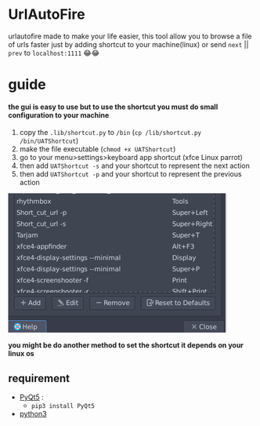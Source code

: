 # UrlAutoFire
urlautofire made to make your life easier, this tool allow you to browse a file of urls faster just by adding shortcut to your machine(linux) or send `next` || `prev` to `localhost:1111` 😂😂

# guide 

#### the gui is easy to use but to use the shortcut you must do small configuration to your machine  
1. copy the `.lib/shortcut.py` to `/bin` (`cp /lib/shortcut.py /bin/UATShortcut`)
1. make the file executable (`chmod +x UATShortcut`)
1. go to your menu>settings>keyboard app shortcut (xfce Linux parrot)
1. then add `UATShortcut -s` and your shortcut to represent the next action
1. then add `UATShortcut -p` and your shortcut to represent the previous action

![main window](./imgt/shortcut.png)

**you might be do another method to set the shortcut it depends on your linux os**

## requirement 

* [PyQt5](https://pypi.org/project/PyQt5/) : 
   * `pip3 install PyQt5`
* [python3](https://www.python.org/downloads/) 
